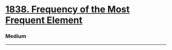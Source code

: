 # [1838. Frequency of the Most Frequent Element](https://leetcode.com/problems/frequency-of-the-most-frequent-element/)
### Medium
---
